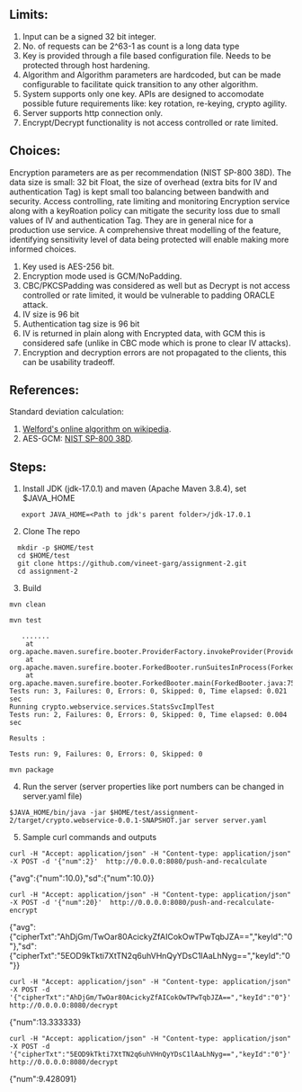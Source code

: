 ## Limits:
1. Input can be a signed 32 bit integer. 
3. No. of requests can be 2^63-1 as count is a long data type
4. Key is provided through a file based configuration file. Needs to be protected through host hardening.
6. Algorithm and Algorithm parameters are hardcoded, but can be made configurable to facilitate quick transition to any other algorithm.
5. System supports only one key. APIs are designed to accomodate possible future requirements like: key rotation, re-keying, crypto agility.
6. Server supports http connection only.
7. Encrypt/Decrypt functionality is not access controlled or rate limited.

## Choices:
Encryption parameters are as per recommendation (NIST SP-800 38D).
The data size is small: 32 bit Float, the size of overhead (extra bits for IV and authentication Tag) is kept small too balancing between bandwith and security. 
Access controlling, rate limiting and monitoring Encryption service along with a keyRoation policy can mitigate the security loss due to small values of IV and authentication Tag. They are in general nice for a production use service. A comprehensive threat modelling of the feature, identifying sensitivity level of data being protected will enable making more informed choices.  
1. Key used is AES-256 bit.
2. Encryption mode used is GCM/NoPadding.
3. CBC/PKCSPadding was considered as well but as Decrypt is not access controlled or rate limited, it would be vulnerable to padding ORACLE attack.
3. IV size is 96 bit
4. Authentication tag size is 96 bit
5. IV is returned in plain along with Encrypted data, with GCM this is considered safe (unlike in CBC mode which is prone to clear IV attacks).
6. Encryption and decryption errors are not propagated to the clients, this can be usability tradeoff.

## References:
Standard deviation calculation:
1. [Welford's online algorithm on wikipedia](https://en.wikipedia.org/wiki/Algorithms_for_calculating_variance).
2. AES-GCM: [NIST SP-800 38D](https://nvlpubs.nist.gov/nistpubs/Legacy/SP/nistspecialpublication800-38d.pdf).



## Steps:
1. Install JDK (jdk-17.0.1) and maven (Apache Maven 3.8.4), set $JAVA_HOME
```
   export JAVA_HOME=<Path to jdk's parent folder>/jdk-17.0.1
```
2. Clone The repo
```
  mkdir -p $HOME/test
  cd $HOME/test
  git clone https://github.com/vineet-garg/assignment-2.git
  cd assignment-2
```
3. Build
```
mvn clean
```
```
mvn test
```
```
   .......
	at org.apache.maven.surefire.booter.ProviderFactory.invokeProvider(ProviderFactory.java:85)
	at org.apache.maven.surefire.booter.ForkedBooter.runSuitesInProcess(ForkedBooter.java:115)
	at org.apache.maven.surefire.booter.ForkedBooter.main(ForkedBooter.java:75)
Tests run: 3, Failures: 0, Errors: 0, Skipped: 0, Time elapsed: 0.021 sec
Running crypto.webservice.services.StatsSvcImplTest
Tests run: 2, Failures: 0, Errors: 0, Skipped: 0, Time elapsed: 0.004 sec

Results :

Tests run: 9, Failures: 0, Errors: 0, Skipped: 0
```
```
mvn package
```
4. Run the server (server properties like port numbers can be changed in server.yaml file)
```
$JAVA_HOME/bin/java -jar $HOME/test/assignment-2/target/crypto.webservice-0.0.1-SNAPSHOT.jar server server.yaml
```
5. Sample curl commands and outputs
```
curl -H "Accept: application/json" -H "Content-type: application/json" -X POST -d '{"num":2}'  http://0.0.0.0:8080/push-and-recalculate
```
{"avg":{"num":10.0},"sd":{"num":10.0}}

```
curl -H "Accept: application/json" -H "Content-type: application/json" -X POST -d '{"num":20}'  http://0.0.0.0:8080/push-and-recalculate-encrypt
```
{"avg":{"cipherTxt":"AhDjGm/TwOar80AcickyZfAICokOwTPwTqbJZA==","keyId":"0"},"sd":{"cipherTxt":"5EOD9kTkti7XtTN2q6uhVHnQyYDsC1lAaLhNyg==","keyId":"0"}}

```
curl -H "Accept: application/json" -H "Content-type: application/json" -X POST -d '{"cipherTxt":"AhDjGm/TwOar80AcickyZfAICokOwTPwTqbJZA==","keyId":"0"}'  http://0.0.0.0:8080/decrypt
```
{"num":13.333333}

```
curl -H "Accept: application/json" -H "Content-type: application/json" -X POST -d '{"cipherTxt":"5EOD9kTkti7XtTN2q6uhVHnQyYDsC1lAaLhNyg==","keyId":"0"}'  http://0.0.0.0:8080/decrypt
```
{"num":9.428091}
